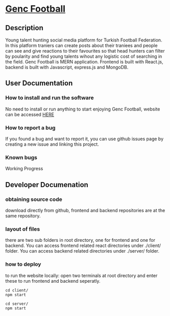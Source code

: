 # [Genc Football](http://www.gencfootball.com/)

## Description
Young talent hunting social media platform for Turkish Football Federation. In this platform traniers can create posts about their traniees and people can see and give reactions to their favourites so that head hunters can filter by poularity and find young talents wihout any logistic cost of searching in the field.
Genc Football is MERN application. Frontend is built with React.js, backend is built with Javascript, express.js and MongoDB.

## User Documentation
### How to install and run the software
No need to install or run anything to start enjoying Genc Football, website can be accessed [HERE](http://www.gencfootball.com/)
### How to report a bug
If you found a bug and want to report it, you can use github issues page by creating a new issue and linking this project.
### Known bugs
Working Progress
## Developer Documenation
### obtaining source code
download directly from github, frontend and backend repositories are at the same repository.
### layout of files
there are two sub folders in root directory, one for frontend and one for backend. You can access frontend related react directories under ./client/ folder.
You can access backend related directories under ./server/ folder.
### how to deploy
to run the website locally:
open two terminals at root directory and enter these to run frontend and backend seperatly.
```
cd client/
npm start
```
```
cd server/
npm start
```
